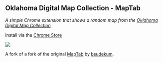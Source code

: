 ## Oklahoma Digital Map Collection - MapTab

*A simple Chrome extension that shows a random map from the [Oklahoma Digital Map Collection](https://library.okstate.edu/search-and-find/collections/digital-collections/oklahoma-digital-maps-collection/)*

Install via the [Chrome Store](https://chrome.google.com/webstore/detail/david-rumsey-map-collecti/fnheacjohhlddiffbmafmpoblbkfgmde)

![](https://cloud.githubusercontent.com/assets/1656824/10125817/c3882f52-6536-11e5-97e5-9e693ff14525.gif)


A fork of a fork of the original [MapTab](https://chrome.google.com/webstore/detail/maptab/dmabflbokojjfjicmbjjfnmodihciemo) by [bsudekum](https://github.com/bsudekum).
